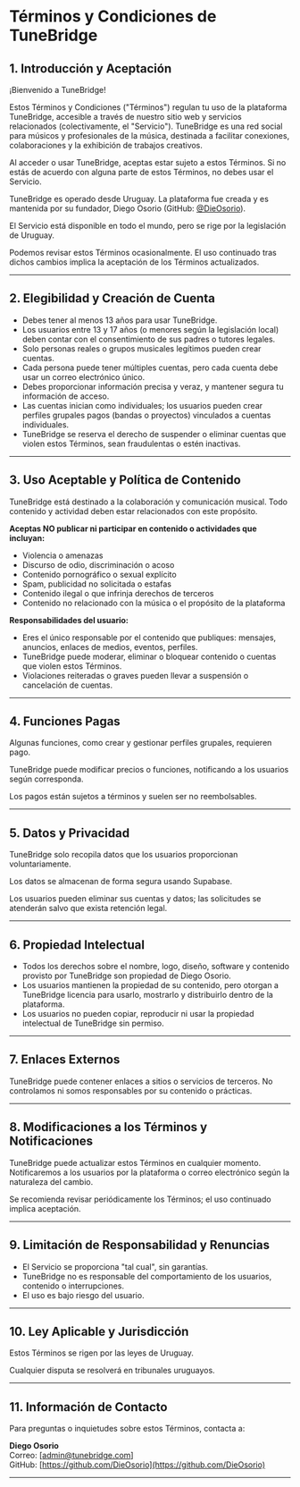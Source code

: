 # Términos y Condiciones de TuneBridge

## 1. Introducción y Aceptación

¡Bienvenido a TuneBridge!

Estos Términos y Condiciones ("Términos") regulan tu uso de la plataforma TuneBridge, accesible a través de nuestro sitio web y servicios relacionados (colectivamente, el "Servicio"). TuneBridge es una red social para músicos y profesionales de la música, destinada a facilitar conexiones, colaboraciones y la exhibición de trabajos creativos.

Al acceder o usar TuneBridge, aceptas estar sujeto a estos Términos. Si no estás de acuerdo con alguna parte de estos Términos, no debes usar el Servicio.

TuneBridge es operado desde Uruguay. La plataforma fue creada y es mantenida por su fundador, Diego Osorio (GitHub: [@DieOsorio](https://github.com/DieOsorio)).

El Servicio está disponible en todo el mundo, pero se rige por la legislación de Uruguay.

Podemos revisar estos Términos ocasionalmente. El uso continuado tras dichos cambios implica la aceptación de los Términos actualizados.

---

## 2. Elegibilidad y Creación de Cuenta

- Debes tener al menos 13 años para usar TuneBridge.
- Los usuarios entre 13 y 17 años (o menores según la legislación local) deben contar con el consentimiento de sus padres o tutores legales.
- Solo personas reales o grupos musicales legítimos pueden crear cuentas.
- Cada persona puede tener múltiples cuentas, pero cada cuenta debe usar un correo electrónico único.
- Debes proporcionar información precisa y veraz, y mantener segura tu información de acceso.
- Las cuentas inician como individuales; los usuarios pueden crear perfiles grupales pagos (bandas o proyectos) vinculados a cuentas individuales.
- TuneBridge se reserva el derecho de suspender o eliminar cuentas que violen estos Términos, sean fraudulentas o estén inactivas.

---

## 3. Uso Aceptable y Política de Contenido

TuneBridge está destinado a la colaboración y comunicación musical. Todo contenido y actividad deben estar relacionados con este propósito.

**Aceptas NO publicar ni participar en contenido o actividades que incluyan:**

- Violencia o amenazas
- Discurso de odio, discriminación o acoso
- Contenido pornográfico o sexual explícito
- Spam, publicidad no solicitada o estafas
- Contenido ilegal o que infrinja derechos de terceros
- Contenido no relacionado con la música o el propósito de la plataforma

**Responsabilidades del usuario:**

- Eres el único responsable por el contenido que publiques: mensajes, anuncios, enlaces de medios, eventos, perfiles.
- TuneBridge puede moderar, eliminar o bloquear contenido o cuentas que violen estos Términos.
- Violaciones reiteradas o graves pueden llevar a suspensión o cancelación de cuentas.

---

## 4. Funciones Pagas

Algunas funciones, como crear y gestionar perfiles grupales, requieren pago.

TuneBridge puede modificar precios o funciones, notificando a los usuarios según corresponda.

Los pagos están sujetos a términos y suelen ser no reembolsables.

---

## 5. Datos y Privacidad

TuneBridge solo recopila datos que los usuarios proporcionan voluntariamente.

Los datos se almacenan de forma segura usando Supabase.

Los usuarios pueden eliminar sus cuentas y datos; las solicitudes se atenderán salvo que exista retención legal.

---

## 6. Propiedad Intelectual

- Todos los derechos sobre el nombre, logo, diseño, software y contenido provisto por TuneBridge son propiedad de Diego Osorio.
- Los usuarios mantienen la propiedad de su contenido, pero otorgan a TuneBridge licencia para usarlo, mostrarlo y distribuirlo dentro de la plataforma.
- Los usuarios no pueden copiar, reproducir ni usar la propiedad intelectual de TuneBridge sin permiso.

---

## 7. Enlaces Externos

TuneBridge puede contener enlaces a sitios o servicios de terceros. No controlamos ni somos responsables por su contenido o prácticas.

---

## 8. Modificaciones a los Términos y Notificaciones

TuneBridge puede actualizar estos Términos en cualquier momento. Notificaremos a los usuarios por la plataforma o correo electrónico según la naturaleza del cambio.

Se recomienda revisar periódicamente los Términos; el uso continuado implica aceptación.

---

## 9. Limitación de Responsabilidad y Renuncias

- El Servicio se proporciona "tal cual", sin garantías.
- TuneBridge no es responsable del comportamiento de los usuarios, contenido o interrupciones.
- El uso es bajo riesgo del usuario.

---

## 10. Ley Aplicable y Jurisdicción

Estos Términos se rigen por las leyes de Uruguay.

Cualquier disputa se resolverá en tribunales uruguayos.

---

## 11. Información de Contacto

Para preguntas o inquietudes sobre estos Términos, contacta a:

**Diego Osorio**  
Correo: [admin@tunebridge.com]  
GitHub: [https://github.com/DieOsorio](https://github.com/DieOsorio)

---
